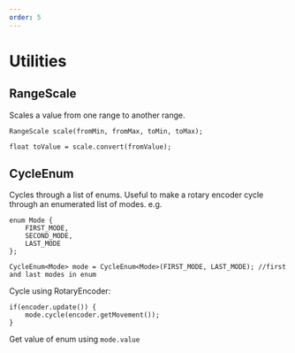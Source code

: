 ```yaml
---
order: 5
---
```


# Utilities

## RangeScale

Scales a value from one range to another range.

    RangeScale scale(fromMin, fromMax, toMin, toMax);
    
    float toValue = scale.convert(fromValue);
    
## CycleEnum

Cycles through a list of enums. Useful to make a rotary encoder cycle through an enumerated list of modes. e.g.

    enum Mode {
        FIRST_MODE,
        SECOND_MODE,
        LAST_MODE
    };
    
    CycleEnum<Mode> mode = CycleEnum<Mode>(FIRST_MODE, LAST_MODE); //first and last modes in enum
    
Cycle using RotaryEncoder:
    
    if(encoder.update()) {
        mode.cycle(encoder.getMovement());
    }

Get value of enum using ```mode.value```

